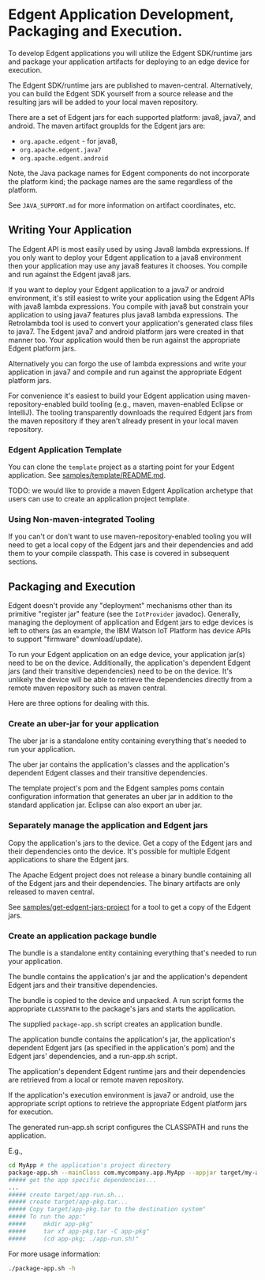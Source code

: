 <!--
  Licensed to the Apache Software Foundation (ASF) under one or more
  contributor license agreements.  See the NOTICE file distributed with
  this work for additional information regarding copyright ownership.
  The ASF licenses this file to You under the Apache License, Version 2.0
  (the "License"); you may not use this file except in compliance with
  the License.  You may obtain a copy of the License at

      http://www.apache.org/licenses/LICENSE-2.0

  Unless required by applicable law or agreed to in writing, software
  distributed under the License is distributed on an "AS IS" BASIS,
  WITHOUT WARRANTIES OR CONDITIONS OF ANY KIND, either express or implied.
  See the License for the specific language governing permissions and
  limitations under the License.
-->

# Edgent Application Development, Packaging and Execution.

To develop Edgent applications you will utilize the 
Edgent SDK/runtime jars and package your application
artifacts for deploying to an edge device for execution.

The Edgent SDK/runtime jars are published to maven-central.
Alternatively, you can build the Edgent SDK yourself from a source release
and the resulting jars will be added to your local maven repository.
  
There are a set of Edgent jars for each supported platform: java8, java7, and android.
The maven artifact groupIds for the Edgent jars are:

- `org.apache.edgent`  - for java8,
- `org.apache.edgent.java7`
- `org.apache.edgent.android`

Note, the Java package names for Edgent components do not incorporate
the platform kind; the package names are the same regardless of the platform.

See `JAVA_SUPPORT.md` for more information on artifact coordinates, etc.

## Writing Your Application

The Edgent API is most easily used by using Java8 lambda expressions.
If you only want to deploy your Edgent application to a java8 environment
then your application may use any java8 features it chooses.  You compile
and run against the Edgent java8 jars.

If you want to deploy your Edgent application to a java7 or android
environment, it's still easiest to write your application using the Edgent APIs
with java8 lambda expressions.  You compile with java8 but constrain 
your application to using java7 features plus java8 lambda expressions.
The Retrolambda tool is used to convert your application's generated 
class files to java7.
The Edgent java7 and android platform jars were created in that manner too.
Your application would then be run against the appropriate
Edgent platform jars. 

Alternatively you can forgo the use of lambda
expressions and write your application in java7 and compile
and run against the appropriate Edgent platform jars.

For convenience it's easiest to build your Edgent application using 
maven-repository-enabled build tooling (e.g., maven, maven-enabled
Eclipse or IntelliJ).  The tooling transparently downloads the 
required Edgent jars from the maven repository if they aren't
already present in your local maven repository.

### Edgent Application Template
 
You can clone the `template` project as a starting point for your
Edgent application. See [samples/template/README.md](template/README.md).

TODO: we would like to provide a maven Edgent Application archetype
that users can use to create an application project template.

### Using Non-maven-integrated Tooling

If you can't or don't want to use maven-repository-enabled tooling
you will need to get a local copy of the Edgent jars and their
dependencies and add them to your compile classpath.  This case
is covered in subsequent sections.

## Packaging and Execution

Edgent doesn't provide any "deployment" mechanisms other than its primitive
"register jar" feature (see the `IotProvider` javadoc).  Generally, managing
the deployment of application and Edgent jars to edge devices is left to 
others (as an example, the IBM Watson IoT Platform has device APIs to
support "firmware" download/update).

To run your Edgent application on an edge device, your application
jar(s) need to be on the device.  Additionally, the application's 
dependent Edgent jars (and their transitive dependencies) need to
be on the device.  It's unlikely the device will be able to retrieve
the dependencies directly from a remote maven repository such as
maven central.

Here are three options for dealing with this.

### Create an uber-jar for your application

The uber jar is a standalone entity containing
everything that's needed to run your application.

The uber jar contains the application's classes and
the application's dependent Edgent classes and their
transitive dependencies.

The template project's pom and
the Edgent samples poms contain configuration information
that generates an uber jar in addition to the standard
application jar.  Eclipse can also export an uber jar.

### Separately manage the application and Edgent jars

Copy the application's jars to the device.
Get a copy of the Edgent jars and their dependencies
onto the device. It's possible for multiple Edgent
applications to share the Edgent jars.

The Apache Edgent project does not release a
binary bundle containing all of the Edgent jars
and their dependencies.  The binary artifacts
are only released to maven central.

See [samples/get-edgent-jars-project](get-edgent-jars-project/README.md)
for a tool to get a copy of the Edgent jars.

### Create an application package bundle

The bundle is a standalone entity containing
everything that's needed to run your application.

The bundle contains the application's jar
and the application's dependent Edgent jars and their
transitive dependencies.
   
The bundle is copied to the device and unpacked.
A run script forms the appropriate `CLASSPATH`
to the package's jars and starts the application.

The supplied `package-app.sh` script creates an
application bundle.

The application bundle contains the application's jar,
the application's dependent Edgent jars (as specified in
the application's pom) and the Edgent jars' dependencies,
and a run-app.sh script.

The application's dependent Edgent runtime jars and 
their dependencies are retrieved from a local or remote
maven repository.

If the application's execution environment is
java7 or android, use the appropriate script options
to retrieve the appropriate Edgent platform jars for
execution.

The generated run-app.sh script configures the CLASSPATH
and runs the application.

E.g.,

``` sh
cd MyApp # the application's project directory
package-app.sh --mainClass com.mycompany.app.MyApp --appjar target/my-app-1.0-SNAPSHOT.jar
##### get the app specific dependencies...
...
##### create target/app-run.sh...
##### create target/app-pkg.tar...
##### Copy target/app-pkg.tar to the destination system"
##### To run the app:"
#####     mkdir app-pkg"
#####     tar xf app-pkg.tar -C app-pkg"
#####     (cd app-pkg; ./app-run.sh)"
```

For more usage information:

``` sh
./package-app.sh -h
```
